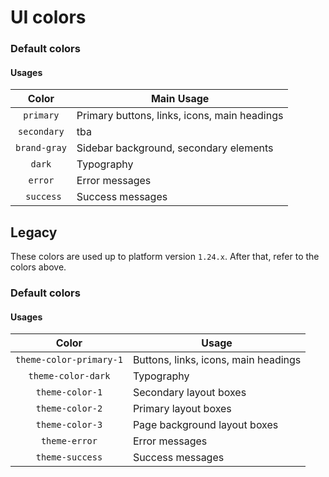 # UI colors

### Default colors

<ColorGrid>
    <ColorCard name="primary" color="#5460e2" name-color="#ffffff" />
    <ColorCard name="secondary" color="#5b6362" name-color="#ffffff" />
</ColorGrid>
<ColorGrid>
    <ColorCard name="brand-gray" color="#e7ebf1" />
    <ColorCard name="dark" color="#231f20" name-color="#ffffff" />
</ColorGrid>
<ColorGrid>
    <ColorCard name="error" color="#ef4444" />
    <ColorCard name="success" color="#10b981" />
</ColorGrid>

#### Usages

|    Color     | Main Usage                                   |
|:------------:|----------------------------------------------|
|  `primary`   | Primary buttons, links, icons, main headings |
| `secondary`  | tba                                          |
| `brand-gray` | Sidebar background, secondary elements       |
|    `dark`    | Typography                                   |
|   `error`    | Error messages                               |
|  ` success`  | Success messages                             |

## Legacy

These colors are used up to platform version `1.24.x`. After that, refer to the colors above. 

### Default colors

<ColorGrid>
    <ColorCard name="theme-color-primary-1" color="#5460E2" name-color="#ffffff" />
    <ColorCard name="theme-color-dark" color="#231F20" name-color="#ffffff" />
</ColorGrid>
<ColorGrid>
    <ColorCard name="theme-color-1" color="#E7EBF1" />
    <ColorCard name="theme-color-2" color="#C0C4D1" />
    <ColorCard name="theme-color-3" color="#EAEBEE" />
</ColorGrid>
<ColorGrid>
    <ColorCard name="theme-error" color="#EF4444" />
    <ColorCard name="theme-success" color="#10B981" />
</ColorGrid>

#### Usages

|           Color           | Usage                                |
|:-------------------------:|--------------------------------------|
|  `theme-color-primary-1`  | Buttons, links, icons, main headings |
|    `theme-color-dark`     | Typography                           |
|      `theme-color-1`      | Secondary layout boxes               |
|      `theme-color-2`      | Primary layout boxes                 |
|      `theme-color-3`      | Page background layout boxes         |
|       `theme-error`       | Error messages                       |
|      `theme-success`      | Success messages                     |

